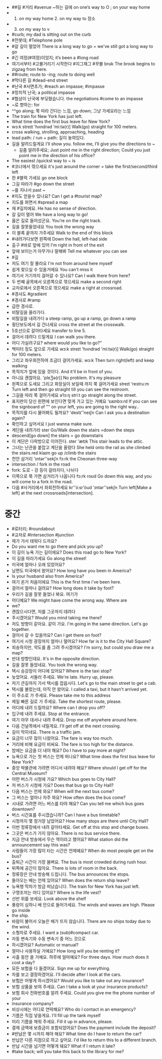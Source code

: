 * ##길 #거리 #avenue 	~하는 길에 on one’s way to O ; on your way home
* 1. on my way home 2. on my way to 장소
* 3. on my way to v
* #curb; my dad is sitting out on the curb	
* #전봇대; #Telephone pole
* #갈 길이 멀었어 There is a long way to go = we've still got a long way to go
* #긴 여정(#여정)이었지; it’s been a #long road
* 여기서부터 #고불거리기 시작한다 #지그재그 #꾸불 brʊk The brook begins to zigzag from here.
* ##route; route to -ing; route to doing well
* #막다른 길 #dead-end street
* #난국 #사면초가; #reach an impasse; #impasse
* #정치적 난국; a political impasse
* #협상이 난국에 부딪혔습니다. the negotiations #come to an impasse
* ~로 향하는: for
* ^^go along; 쭉 따라 간다는 느낌, go down; 그냥 가세요라는 느낌
* The train for New York has just left. 
* What time does the first bus leave for New York? 
* wɔ:k streɪt 'hʌndrəd 'mi:tə(r)] Walk(go) straight for 100 meters.
* cross	walking, strolling, approaching, heading
* lead path:	/ run + path: 길이 놓여있다.
* 길을 알려드릴게요 	 I'll show you. follow me, I’ll give you the directions to ~
	* 길좀 알려주세요; Just point me in the right direction; Could you just point me in the direction of his office?
* The easiest /quickst way to ~ is 
* #코너에서 꺾으세요 it's just around the corner = take the first/second/third left
* 한 #블럭 가세요 go one block
* 그길 따라가 #go down the street
* ~를 지나서 past ~
* #지도 얻을수 있나요? Can I get a #tourist map?
* 지도를 펴면서 #spread a map
* 재 #길치에요. 						 He has no sense of direction.
* 갈 길이 멀어 						 We have a long way to go!
* 옳은 길로 들어섰군요. 						 You’re on the right track. 
* 길을 잘못들었네요 							 You took the wrong way
* 이 블록 끝까지 가주세요 						 Walk to the end of this block
* #내려가다보면 왼쪽에						 Down the hall, left-had side
* 출구 #바로 앞에 있어 I'm right in front of the exit
* 앞에 보이는거 아무거나 말해봐 Tell me whatever you can see
* #길
* 저도 여기 잘 몰라요	I'm not from around here myself
* 쉽게 찾으실 수 있을거에요	You can't miss it
* 여기서 거기까지 걸어갈 수 있나요?	Can I walk there from here?
* 두 번째 골목에서 오른쪽으로 꺾으세요	make a second right 
* 교차로에서 오른쪽으로 꺾으세요	make a right at crossroad.
* #경사도	#gradient
* #경사로	#ramp
* 급한 경사로.
* 비탈길을 올라가다.
* 비탈길을 내려가다	a steep ramp, go up a ramp, go down a ramp
* 횡단보도에서 길 건너세요	cross the street at the crosswalk.
* 5호선으로 갈아타세요	transfer to line 5.
* 걸어서 데려다 드릴게요	I can walk you there.
* 어디 가실려구요?	where would you like to go?" 
* 백미터 정도 앞으로 가세요	wɔ:k streɪt 'hʌndrəd 'mi:tə(r)] Walk(go) straight for 100 meters.
* 그리고 좌우회전하여 조금더 걸어가세요.	wɔ:k Then turn right(left) and keep walking
* 목적지가 앞에 있을 것이다.	And it'll be in front of you.
* 아니요 괜찮아요.	'pleƷə(r)] No problem. It's my pleasure 
* 왼쪽으로 도세요 그리고 화장실이 보일때 까지 쭉 걸어가세요	streɪt ‘restru:m Turn left and then go straight till you can see the restroom.
* 그길을 따라 쭉 걸어가세요	ə‘lɔ:ŋ stri:t go straight along the street.
* 표지판이 당신 왼편에 보인다면 맞게 가고 있는 거예요	‘saɪnbɔ:rd If you can see the signboard of "" on your left, you are going to the right way..
* 목적지를 다시 물어봐도 될까요?	'destɪ''neɪʃn Can I ask you a destination again?
* 확인하고 싶어서요	I just wanna make sure.
* 계단을 내려가라	ster Go/Walk down the stairs =down the steps
* descend[go down] the stairs = go downstairs 
* 이 계단은 다락방으로 이어진다. 	ster 'ӕtɪk This stair leads to the attic.
* 그녀는 난관을 붙잡고 계단을 올랐다 	She held onto the rail as she climbed the stairs.reɪl klaɪm go up /climb the stairs
* 천안 삼거리 	'ɪntər''sekʃn fɔ:rk the Cheonan three-way
* intersection / fork in the road
* fork: 도로・강 등이 갈라지다, 나뉘다 
* 이쪽으로 쭉 가면 삼거리가 나옵니다 	fɔ:rk roʊd Go down this way, and you will come to a fork in the road. 
* 다음 #사거리에서 좌회전하세요 	kr''ɔ́:sr'òud 'ɪntər''sekʃn Turn left[Make a left] at the next crossroads[intersection].

# 중간
* #로터리; #roundabout
* #교차로	#Intersection #junction
* 제가 가서 태워다 드까요?
* 	Do you want me to go there and pick you up?
* 이 길이 뉴욕 가는 길이에요?	Does this road go to New York?
* 이 길을 따라가세요 	Go along the street!
* 미국에 얼마나 오래 있었어요?
* 남편도 미국에서 왔어요?	How long have you been in America?
* Is your husband also from America?
* 여기 온거 처음이에요	This is the first time i've been here.
* 걸어서 얼마나 걸려요? 	How long does it take by foot? 
* 우리가 길을 잘못 들었나 봐요. 여기가
* 어디예요? 	We might have come the wrong way. Where are
* we?
* 괜찮으시다면, 저를 그곳까지 데려다
* 주시겠어요? 	Would you mind taking me there? 
* 저도 방향이 같아요. 같이 가요. 	I'm going in the same direction. Let's go together. 
* 걸어서 갈 수 있을까요? 	Can I get there on foot? 
* 여기서 시청 광장까지 얼마나 멀어요? 	How far is it to the City Hall Square?
* 죄송하지만, 약도를 좀 그려 주시겠어요? 	I'm sorry, but could you draw me a map? 
* 반대 방향인데요. 	It's in the opposite direction. 
* 길을 잘못 들었네요. 	You took the wrong way. 
* 택시 승강장이 어디에 있어요? 	Where is the taxi stop? 
* 늦었어요. 서둘러 주세요. 	We're late. Hurry up, please. 
* 저기 큰길까지 가서 택시를 잡읍시다. 	Let's go to the main street to get a cab. 
* 택시를 불렀는데, 아직 안 왔어요. 	I called a taxi, but it hasn't arrived yet. 
* 이 주소로 가 주세요. 	Please take me to this address
* 제일 빠른 길로 가 주세요. 	Take the shortest route, please. 
* 어디에 내려 드릴까요? 	Where can I drop you off? 
* 입구에 내려 주세요. 	Stop at the entrance.
* 여기 아무 데서나 내려 주세요. 	Drop me off anywhere around here.
* 다음 건널목에서 내릴게요. 	I'll get off at the next crossing. 
* 길이 막히네요. 	There is a traffic jam. 
* 요금이 너무 많이 나왔어요. 	The fare is way too much. 
* 거리에 비해 요금이 비싸요. 	The fare is too high for the distance. 
* 밤에는 요금을 더 내야 해요? 	Do I have to pay more at night? 
* 뉴욕으로 가는 첫 버스는 언제 떠나요? 	What time does the first bus leave for New York? 
* 중앙 박물관에 가려면 어디서 내려야 해요? 	Where should I get off for the Central Museum? 
* 어떤 버스가 시청에 가요? 	Which bus goes to City Hall? 
* 저 버스가 시청에 가요? 	Does that bus go to City Hall?
* 다음 버스는 언제 와요? 	When will the next bus come? 
* 그 버스는 얼마나 자주 와요? 	How often does the bus come? 
* 시내로 가려면 어느 버스를 타야 해요?	Can you tell me which bus goes downtown? 
* 버스 시간표를 주시겠습니까? 	Can I have a bus timetable? 
* 시청까지 몇 정거장 남았어요? 	How many stops are there until City Hall? 
* 이번 정류장에서 내려 갈아타세요. 	Get off at this stop and change buses. 
* 그곳은 버스가 가지 않아요. 	There is no bus service there. 
* 지금 안내 방송에서 무슨 역이라고 했어요? 	What station did the announcement say this was? 
* 사람들이 가장 많이 타는 시간은 언제예요? 	When do most people get on the bus? 
* 출퇴근 시간이 가장 붐벼요. 	The bus is most crowded during rush hour.
* 뒤쪽에 공간이 많아요. 	There is lots of room in the back. 
* 정류장은 안내 방송해 드립니다. 	The bus announces the stops. 
* 돌아오는 배는 언제 있어요? 	When does the return ship leave? 
* 뉴욕행 막차가 방금 떠났습니다. 	The train for New York has just left. 
* 구명조끼는 어디 있어요? 	Where is the life vest? 
* 선반 위를 보세요. 	Look above the shelf
* 풍랑이 심하니 배 안으로 들어가세요. 	The winds and waves are high. Please go inside
* the ship. 
* 바람이 불어서 오늘은 배가 뜨지 않습니다. 	There are no ships today due to the wind. 
* 소형차로 주세요. 	I want a (sub)#compact car. 
* 자동 변속기와 수동 변속기 중 어느 것으로
* 하시겠어요? 	Automatic or manual?
* 얼마나 사용하실 거예요? 	How long will you be renting it? 
* 사흘 동안 쓸 거예요. 하루에 얼마예요? 	For three days. How much does it cost a day? 
* 모든 보험을 다 들겠어요. 	Sign me up for everything. 
* 차를 보고 결정하겠어요. 	I'll decide after I look at the cars. 
* 보험은 어떻게 하시겠어요? 	Would you like to take out any insurance? 
* 보험 상품을 보여 주세요. 	Can I take a look at your insurance products?
* 보험 회사 전화번호를 알려 주세요. 	Could you give me the phone number of your
* insurance company?
* 비상시에는 어디로 연락해요? 	Who do I contact in an emergency? 
* 기름은 직접 넣을게요. 	I'll fill up the tank myself
* 미리 기름을 채워 주세요. 	Fill it up in advance, please. 
* 결제 금액에 보증금이 포함되었어요? 	Does the payment include the deposit? 
* #반납은 몇 시까지 해야 해요? What time do I have to return the car? 
* 반납은 다른 지점으로 하고 싶어요. I'd like to return this to a different branch. 
* 반납 시간을 넘기면 어떻게 돼요? What if I return it late?
* #take back; will you take this back to the library for me?
